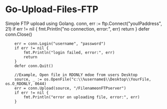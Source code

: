 # Go-Upload-Files-FTP
Simple FTP upload using Golang.
		conn, err := ftp.Connect("youIPaddress", 21)
		if err != nil {
			fmt.Println("no connection, error:", err)
			return
		}
		defer conn.Close()

		err = conn.Login("username", "password")
		if err != nil {
			fmt.Println("login failed, error:", err)
			return
		}
		defer conn.Quit()

		//Example, Open file in RDONLY mdoe from users Desktop
		source, _ := os.OpenFile("c:\\%username$\\Desktop\\YourFile, os.O_RDONLY, 0644)
		err = conn.Upload(source, "/FilenameonFTPserver")
		if err != nil {
			fmt.Println("error on uploading file, error:", err)
		}
